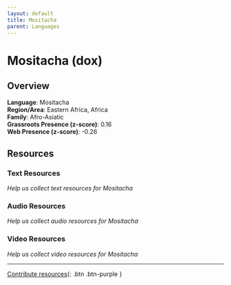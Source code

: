 ```yaml
---
layout: default
title: Mositacha
parent: Languages
---
```


# Mositacha (dox)

## Overview

**Language**: Mositacha  
**Region/Area**: Eastern Africa, Africa  
**Family**: Afro-Asiatic  
**Grassroots Presence (z-score)**: 0.16  
**Web Presence (z-score)**: -0.26  

## Resources

### Text Resources
*Help us collect text resources for Mositacha*

### Audio Resources
*Help us collect audio resources for Mositacha*

### Video Resources
*Help us collect video resources for Mositacha*

---

[Contribute resources](https://forms.office.com/e/1SfLJx3u1r){: .btn .btn-purple }
